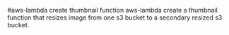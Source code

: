 #aws-lambda create thumbnail function
aws-lambda create a thumbnail function that resizes image from one s3 bucket to a secondary resized s3 bucket.
